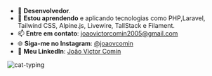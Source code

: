 
- 🌱 **Desenvolvedor**.
- 🚀 **Estou aprendendo** e aplicando tecnologias como PHP,Laravel, Tailwind CSS, Alpine.js, Livewire, TallStack e Filament.
- 📫 **Entre em contato**: [joaovictorcomin2005@gmail.com](mailto:joaovictorcomin2005@gmail.com)
- 🌐 **Siga-me no Instagram**: [@joaovcomin](https://www.instagram.com/joaovcomin?igsh=MWxmM3ltNHA2cGxsbg==)
- 💼 **Meu LinkedIn**: [João Victor Comin](https://www.linkedin.com/in/joaovictorcomin)

![cat-typing](https://github.com/user-attachments/assets/abcb100d-8c36-4d75-8426-b339f9cd199e)

<!--
**Joao-Comin/Joao-Comin** is a ✨ _special_ ✨ repository because its `README.md` (this file) appears on your GitHub profile.

Here are some ideas to get you started:

- 🔭 I’m currently working on ...
- 🌱 I’m currently learning ...
- 👯 I’m looking to collaborate on ...
- 🤔 I’m looking for help with ...
- 💬 Ask me about ...
- 📫 How to reach me: ...
- 😄 Pronouns: ...
- ⚡ Fun fact: ...
-->
